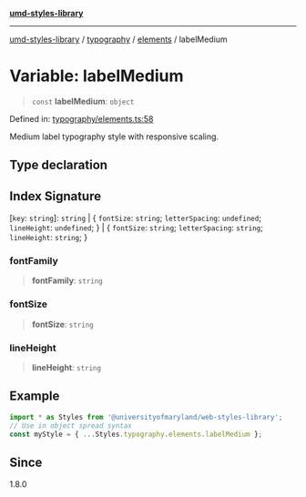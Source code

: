 [**umd-styles-library**](../../../../README.md)

***

[umd-styles-library](../../../../modules.md) / [typography](../../../README.md) / [elements](../README.md) / labelMedium

# Variable: labelMedium

> `const` **labelMedium**: `object`

Defined in: [typography/elements.ts:58](https://github.com/UMD-Digital/design-system/blob/8021d9898368f604bce452fe4dde6fae3a0578fd/packages/styles/source/typography/elements.ts#L58)

Medium label typography style with responsive scaling.

## Type declaration

## Index Signature

\[`key`: `string`\]: `string` \| \{ `fontSize`: `string`; `letterSpacing`: `undefined`; `lineHeight`: `undefined`; \} \| \{ `fontSize`: `string`; `letterSpacing`: `string`; `lineHeight`: `string`; \}

### fontFamily

> **fontFamily**: `string`

### fontSize

> **fontSize**: `string`

### lineHeight

> **lineHeight**: `string`

## Example

```typescript
import * as Styles from '@universityofmaryland/web-styles-library';
// Use in object spread syntax
const myStyle = { ...Styles.typography.elements.labelMedium };
```

## Since

1.8.0
